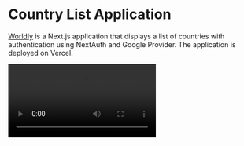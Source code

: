 # Country List Application

[Worldly](https://worldly-countries.vercel.app) is a Next.js application that displays a list of countries with authentication using NextAuth and Google Provider. The application is deployed on Vercel.

<video src="https://github.com/ayuwidyaagata/worldly/raw/main/public/worldly-demo.mp4" />

## Getting Started

### Prerequisites

Before you begin, ensure you have the following installed on your local machine:

- Node.js (v14 or higher)
- npm or yarn (package managers)

### Installation

1. **Clone the repository:**

   ```bash
   git clone https://github.com/your-username/country-list-app.git
   cd country-list-app
   
2. **Install the dependencies:**
    ```bash
   npm install
   # or
   yarn install
    
### Running the Development Server

1. **Environment Variables:**
   ```bash
   GOOGLE_CLIENT_ID=your_google_client_id
   GOOGLE_CLIENT_SECRET=your_google_client_secret
   NEXTAUTH_URL=http://localhost:3000
   NEXTAUTH_SECRET=your_nextauth_secret
   NEXT_PUBLIC_API_URL=your_backend_api_url
   
2. **Running the Development Server**
    ```bash
   npm run dev
   # or
   yarn dev

Open http://localhost:3000 with your browser to see the result.
